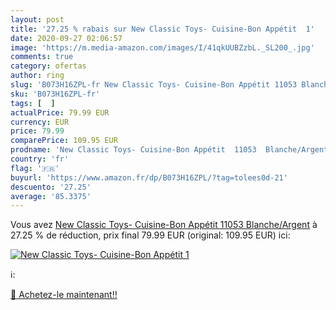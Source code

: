 ```yaml
---
layout: post
title: '27.25 % rabais sur New Classic Toys- Cuisine-Bon Appétit  1'
date: 2020-09-27 02:06:57
image: 'https://m.media-amazon.com/images/I/41qkUUBZzbL._SL200_.jpg'
comments: true
category: ofertas
author: ring
slug: 'B073H16ZPL-fr New Classic Toys- Cuisine-Bon Appétit 11053 Blanche/Argent'
sku: 'B073H16ZPL-fr'
tags: [  ]
actualPrice: 79.99 EUR
currency: EUR
price: 79.99
comparePrice: 109.95 EUR
prodname: 'New Classic Toys- Cuisine-Bon Appétit  11053  Blanche/Argent'
country: 'fr'
flag: '🇫🇷'
buyurl: 'https://www.amazon.fr/dp/B073H16ZPL/?tag=tolees0d-21'
descuento: '27.25'
average: '85.3375'
---
```


Vous avez [New Classic Toys- Cuisine-Bon Appétit  11053  Blanche/Argent](https://www.amazon.fr/dp/B073H16ZPL/?tag=tolees0d-21)  à  27.25 % de réduction, prix final  79.99 EUR (original: 109.95 EUR) ici:

[![New Classic Toys- Cuisine-Bon Appétit  1](https://m.media-amazon.com/images/I/41qkUUBZzbL._SL200_.jpg)](https://www.amazon.fr/dp/B073H16ZPL/?tag=tolees0d-21)

ℹ️:


[🛒 Achetez-le maintenant!!](https://www.amazon.fr/dp/B073H16ZPL/?tag=tolees0d-21)
